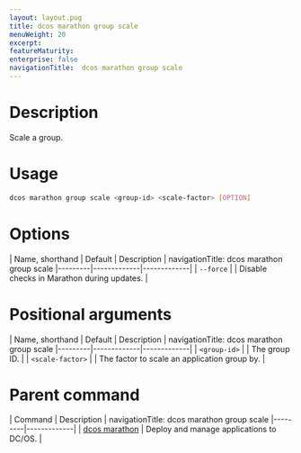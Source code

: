 ```yaml
---
layout: layout.pug
title: dcos marathon group scale
menuWeight: 20
excerpt:
featureMaturity:
enterprise: false
navigationTitle:  dcos marathon group scale
---
```


<!-- This source repo for this topic is https://github.com/dcos/dcos-docs -->


# Description
Scale a group.

# Usage

```bash
dcos marathon group scale <group-id> <scale-factor> [OPTION]
```

# Options

| Name, shorthand | Default | Description |
navigationTitle:  dcos marathon group scale
|---------|-------------|-------------|
| `--force`   |             | Disable checks in Marathon during updates. |

# Positional arguments

| Name, shorthand | Default | Description |
navigationTitle:  dcos marathon group scale
|---------|-------------|-------------|
| `<group-id>`   |             |  The group ID. |
| `<scale-factor>`   |             | The factor to scale an application group by. |

# Parent command

| Command | Description |
navigationTitle:  dcos marathon group scale
|---------|-------------|
| [dcos marathon](/docs/1.9/cli/command-reference/dcos-marathon/) | Deploy and manage applications to DC/OS. |

<!-- # Examples -->
